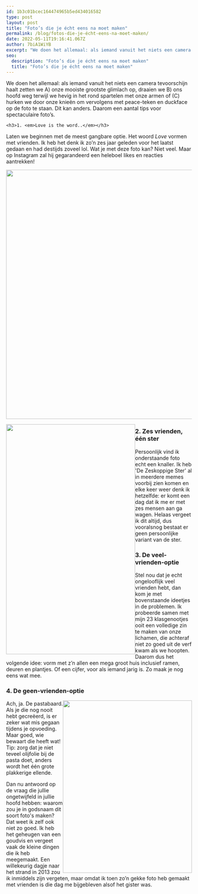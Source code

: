 ```yaml
---
id: 1b3c01bcec164474965b5ed434016582
type: post
layout: post
title: "Foto’s die je écht eens na moet maken"
permalink: /blog/fotos-die-je-écht-eens-na-moet-maken/
date: 2022-05-11T19:16:41.067Z
author: 7biA1WiYB
excerpt: "We doen het allemaal: als iemand vanuit het niets een camera tevoorschijn haalt zetten we A) onze mooiste grootste glimlach op, draaien we B) ons hoofd weg terwijl we hevig in het rond spartelen met onze armen of (C) hurken we door onze knieën om vervolgens met peace-teken en duckface op de foto te staan. Dit kan anders. Daarom een aantal tips voor spectaculaire foto’s.  "
seo:
  description: "Foto’s die je écht eens na moet maken"
  title: "Foto’s die je écht eens na moet maken"
---
```

We doen het allemaal: als iemand vanuit het niets een camera tevoorschijn haalt zetten we A) onze mooiste grootste glimlach op, draaien we B) ons hoofd weg terwijl we hevig in het rond spartelen met onze armen of (C) hurken we door onze knieën om vervolgens met peace-teken en duckface op de foto te staan. Dit kan anders. Daarom een aantal tips voor spectaculaire foto’s.  

    <h3>1. <em>Love is the word..</em></h3>
<p>Laten we beginnen met de meest gangbare optie. Het woord <em>Love </em>vormen met vrienden. Ik heb het denk ik zo’n zes jaar geleden voor het laatst gedaan en had destijds zoveel lol. Wat je met deze foto kan? Niet veel. Maar op Instagram zal hij gegarandeerd een heleboel likes en reacties aantrekken!</p>
<p><div class="media media-element-container media-default"><div id="file-537074" class="file file-image file-image-jpeg">

        
  
  <div class="content">
    <img height="738" width="984" style="width: 900px; height: 675px;" class="media-element file-default" data-delta="1" src="https://original.sevendays.nl/sites/default/files/IMG_3402.JPG" alt="">  </div>

  
</div>
</div>
<p><div class="media media-element-container media-default media-float-left"><div id="file-537075" class="file file-image file-image-png">

        
  
  <div class="content">
    <img height="1334" width="750" style="font-size: 13.008px; width: 350px; height: 623px; float: left;" class="media-element file-default" data-delta="2" src="https://original.sevendays.nl/sites/default/files/image1_0.png" alt="">  </div>

  
</div>
</div>
<h3>2. Zes vrienden, één ster</h3>
<p>Persoonlijk vind ik onderstaande foto echt een knaller. Ik heb 'De Zeskoppige Ster' al in meerdere memes voorbij zien komen en elke keer weer denk ik hetzelfde: er komt een dag dat ik me er met zes mensen aan ga wagen. Helaas vergeet ik dit altijd, dus vooralsnog bestaat er geen persoonlijke variant van de ster.</p>
<h3>3. De veel-vrienden-optie</h3>
<p>Stel nou dat je echt ongelooflijk veel vrienden hebt, dan kom je met bovenstaande ideetjes in de problemen. Ik probeerde samen met mijn 23 klasgenootjes ooit een volledige zin te maken van onze lichamen, die achteraf niet zo goed uit de verf kwam als we hoopten. Daarom dus het volgende idee: vorm met z’n allen een mega groot huis inclusief ramen, deuren en plantjes. Of een cijfer, voor als iemand jarig is. Zo maak je nog eens wat mee.</p>
<h3>4. De geen-vrienden-optie</h3>
<p><div class="media media-element-container media-default media-float-right"><div id="file-537076" class="file file-image file-image-jpeg">

        
  
  <div class="content">
    <img height="512" width="384" style="font-size: 13.008px; width: 350px; height: 467px; float: right;" class="media-element file-default" data-delta="3" src="https://original.sevendays.nl/sites/default/files/IMG-20131117-WA0007.jpg" alt="">  </div>

  
</div>
</div>
<p>Ach, ja. De pastabaard. Als je die nog nooit hebt gecreëerd, is er zeker wat mis gegaan tijdens je opvoeding. Maar goed, wie bewaart die heeft wat! Tip: zorg dat je niet teveel olijfolie bij de pasta doet, anders wordt het één grote plakkerige ellende.</p>
<p>Dan nu antwoord op de vraag die jullie ongetwijfeld in jullie hoofd hebben: waarom zou je in godsnaam dit soort foto's maken? Dat weet ik zelf ook niet zo goed. Ik heb het geheugen van een goudvis en vergeet vaak de kleine dingen die ik heb meegemaakt. Een willekeurig dagje naar het strand in 2013 zou ik inmiddels zijn vergeten, maar omdat ik toen zo’n gekke foto heb gemaakt met vrienden is die dag me bijgebleven alsof het gister was. </p>  

